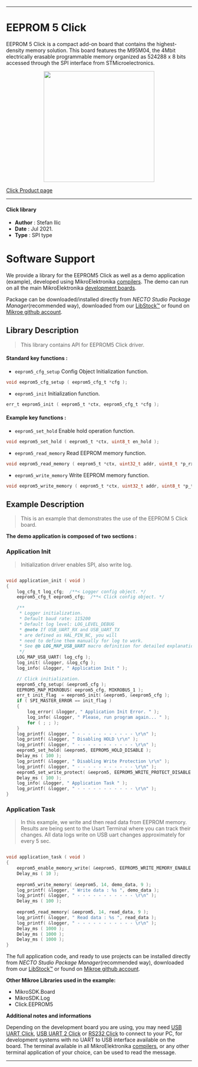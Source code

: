 
---
# EEPROM 5 Click

EEPROM 5 Click is a compact add-on board that contains the highest-density memory solution. This board features the M95M04, the 4Mbit electrically erasable programmable memory organized as 524288 x 8 bits accessed through the SPI interface from STMicroelectronics.

<p align="center">
  <img src="https://download.mikroe.com/images/click_for_ide/eeprom_5_click.png" height=300px>
</p>

[Click Product page](https://www.mikroe.com/eeprom-5-click)

---


#### Click library

- **Author**        : Stefan Ilic
- **Date**          : Jul 2021.
- **Type**          : SPI type


# Software Support

We provide a library for the EEPROM5 Click
as well as a demo application (example), developed using MikroElektronika
[compilers](https://www.mikroe.com/necto-studio).
The demo can run on all the main MikroElektronika [development boards](https://www.mikroe.com/development-boards).

Package can be downloaded/installed directly from *NECTO Studio Package Manager*(recommended way), downloaded from our [LibStock&trade;](https://libstock.mikroe.com) or found on [Mikroe github account](https://github.com/MikroElektronika/mikrosdk_click_v2/tree/master/clicks).

## Library Description

> This library contains API for EEPROM5 Click driver.

#### Standard key functions :

- `eeprom5_cfg_setup` Config Object Initialization function.
```c
void eeprom5_cfg_setup ( eeprom5_cfg_t *cfg );
```

- `eeprom5_init` Initialization function.
```c
err_t eeprom5_init ( eeprom5_t *ctx, eeprom5_cfg_t *cfg );
```

#### Example key functions :

- `eeprom5_set_hold` Enable hold operation function.
```c
void eeprom5_set_hold ( eeprom5_t *ctx, uint8_t en_hold );
```

- `eeprom5_read_memory` Read EEPROM memory function.
```c
void eeprom5_read_memory ( eeprom5_t *ctx, uint32_t addr, uint8_t *p_rx_data, uint8_t n_bytes );
```

- `eeprom5_write_memory` Write EEPROM memory function.
```c
void eeprom5_write_memory ( eeprom5_t *ctx, uint32_t addr, uint8_t *p_tx_data, uint8_t n_bytes );
```

## Example Description

> This is an example that demonstrates the use of the EEPROM 5 Click board.

**The demo application is composed of two sections :**

### Application Init

> Initialization driver enables SPI, also write log.

```c

void application_init ( void ) 
{
    log_cfg_t log_cfg;  /**< Logger config object. */
    eeprom5_cfg_t eeprom5_cfg;  /**< Click config object. */

    /** 
     * Logger initialization.
     * Default baud rate: 115200
     * Default log level: LOG_LEVEL_DEBUG
     * @note If USB_UART_RX and USB_UART_TX 
     * are defined as HAL_PIN_NC, you will 
     * need to define them manually for log to work. 
     * See @b LOG_MAP_USB_UART macro definition for detailed explanation.
     */
    LOG_MAP_USB_UART( log_cfg );
    log_init( &logger, &log_cfg );
    log_info( &logger, " Application Init " );

    // Click initialization.
    eeprom5_cfg_setup( &eeprom5_cfg );
    EEPROM5_MAP_MIKROBUS( eeprom5_cfg, MIKROBUS_1 );
    err_t init_flag  = eeprom5_init( &eeprom5, &eeprom5_cfg );
    if ( SPI_MASTER_ERROR == init_flag ) 
    {
        log_error( &logger, " Application Init Error. " );
        log_info( &logger, " Please, run program again... " );
        for ( ; ; );
    }
    log_printf( &logger, " - - - - - - - - - - - \r\n" );
    log_printf( &logger, " Disabling HOLD \r\n" );
    log_printf( &logger, " - - - - - - - - - - - \r\n" );
    eeprom5_set_hold( &eeprom5, EEPROM5_HOLD_DISABLE );
    Delay_ms ( 100 );
    log_printf( &logger, " Disabling Write Protection \r\n" );
    log_printf( &logger, " - - - - - - - - - - - \r\n" );
    eeprom5_set_write_protect( &eeprom5, EEPROM5_WRITE_PROTECT_DISABLE );
    Delay_ms ( 100 );
    log_info( &logger, " Application Task " );
    log_printf( &logger, " - - - - - - - - - - - \r\n" );
}

```

### Application Task

> In this example, we write and then read data from EEPROM memory. Results are being sent to the Usart Terminal where you can track their changes. All data logs write on USB uart changes approximately for every 5 sec.

```c

void application_task ( void ) 
{
    eeprom5_enable_memory_write( &eeprom5, EEPROM5_WRITE_MEMORY_ENABLE );
    Delay_ms ( 10 );
    
    eeprom5_write_memory( &eeprom5, 14, demo_data, 9 );
    log_printf( &logger, " Write data : %s ", demo_data );
    log_printf( &logger, " - - - - - - - - - - - \r\n" );
    Delay_ms ( 100 );
    
    eeprom5_read_memory( &eeprom5, 14, read_data, 9 );
    log_printf( &logger, " Read data : %s ", read_data );
    log_printf( &logger, " - - - - - - - - - - - \r\n" );
    Delay_ms ( 1000 );
    Delay_ms ( 1000 );
    Delay_ms ( 1000 );
}

```


The full application code, and ready to use projects can be installed directly from *NECTO Studio Package Manager*(recommended way), downloaded from our [LibStock&trade;](https://libstock.mikroe.com) or found on [Mikroe github account](https://github.com/MikroElektronika/mikrosdk_click_v2/tree/master/clicks).

**Other Mikroe Libraries used in the example:**

- MikroSDK.Board
- MikroSDK.Log
- Click.EEPROM5

**Additional notes and informations**

Depending on the development board you are using, you may need
[USB UART Click](http://shop.mikroe.com/usb-uart-click),
[USB UART 2 Click](http://shop.mikroe.com/usb-uart-2-click) or
[RS232 Click](http://shop.mikroe.com/rs232-click) to connect to your PC, for
development systems with no UART to USB interface available on the board. The
terminal available in all MikroElektronika
[compilers](http://shop.mikroe.com/compilers), or any other terminal application
of your choice, can be used to read the message.

---
